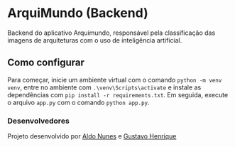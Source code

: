 # ArquiMundo (Backend)
Backend do aplicativo Arquimundo, responsável pela classificação das imagens de arquiteturas com o uso de inteligência artificial.

## Como configurar
Para começar, inicie um ambiente virtual com o comando `python -m venv venv`, entre no ambiente com `.\venv\Scripts\activate` e instale as dependências com `pip install -r requirements.txt`. Em seguida, execute o arquivo `app.py` com o comando `python app.py`.

### Desenvolvedores
Projeto desenvolvido por [Aldo Nunes](https://github.com/AldoNunes001) e [Gustavo Henrique](https://github.com/avoguga)